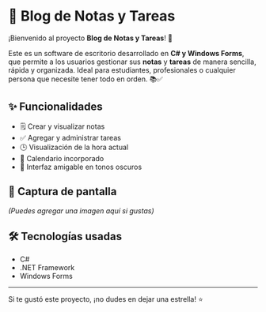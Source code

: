 # 📝 Blog de Notas y Tareas

¡Bienvenido al proyecto **Blog de Notas y Tareas**! 🎉

Este es un software de escritorio desarrollado en **C# y Windows Forms**, que permite a los usuarios gestionar sus **notas** y **tareas** de manera sencilla, rápida y organizada. Ideal para estudiantes, profesionales o cualquier persona que necesite tener todo en orden. 📚✅

## ✨ Funcionalidades

- 🗒️ Crear y visualizar notas
- ✅ Agregar y administrar tareas
- 🕒 Visualización de la hora actual
- 📅 Calendario incorporado
- 🖤 Interfaz amigable en tonos oscuros

## 📸 Captura de pantalla
*(Puedes agregar una imagen aquí si gustas)*

## 🛠️ Tecnologías usadas

- C#
- .NET Framework
- Windows Forms
---

Si te gustó este proyecto, ¡no dudes en dejar una estrella! ⭐

